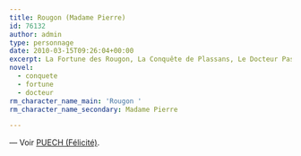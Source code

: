 ```yaml
---
title: Rougon (Madame Pierre)
id: 76132
author: admin
type: personnage
date: 2010-03-15T09:26:04+00:00
excerpt: La Fortune des Rougon, La Conquête de Plassans, Le Docteur Pascal
novel:
  - conquete
  - fortune
  - docteur
rm_character_name_main: 'Rougon '
rm_character_name_secondary: Madame Pierre

---
```

— Voir <a href="/personnage/puech-felicite/" target="_self">PUECH (Félicité)</a>.